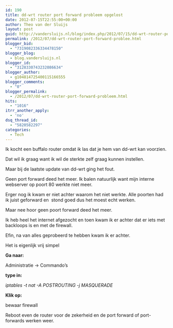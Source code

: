 ```yaml
---
id: 190
title: dd-wrt router port forward probleem opgelost
date: 2012-07-15T22:55:00+00:00
author: Theo van der Sluijs
layout: post
guid: http://vandersluijs.nl/blog/index.php/2012/07/15/dd-wrt-router-port-forward-problee/
permalink: /2012/07/dd-wrt-router-port-forward-problee.html
blogger_bid:
  - "7319082336334478150"
blogger_blog:
  - blog.vandersluijs.nl
blogger_id:
  - "3128330743232086634"
blogger_author:
  - g104814725400115166555
blogger_comments:
  - "0"
blogger_permalink:
  - /2012/07/dd-wrt-router-port-forward-probleem.html
hits:
  - "1016"
itrr_another_apply:
  - 'no'
dsq_thread_id:
  - "5820582297"
categories:
  - Tech
---
```

Ik kocht een buffalo router omdat ik las dat je hem van dd-wrt kan voorzien.

Dat wil ik graag want ik wil de sterkte zelf graag kunnen instellen.

Maar bij de laatste update van dd-wrt ging het fout. <a name="more"></a>

Geen port forward deed het meer. Ik balen natuurlijk want mijn interne webserver op poort 80 werkte niet meer.

Erger nog ik kwam er niet achter waarom het niet werkte. Alle poorten had ik juist geforward en  stond goed dus het moest echt werken.

Maar nee hoor geen poort forward deed het meer.

Ik heb heel het internet afgezocht en toen kwam ik er achter dat er iets met backloops is en met de firewall.

Efin, na van alles geprobeerd te hebben kwam ik er achter.

Het is eigenlijk vrij simpel

**Ga naar:**

Administratie -> Commando&#8217;s

**type in:**

_iptables -t nat -A POSTROUTING -j MASQUERADE_

**Klik op:**

bewaar firewall

Reboot even de router voor de zekerheid en de port forward of port-forwards werken weer.